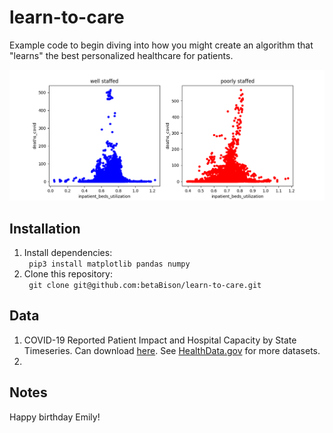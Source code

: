 # learn-to-care

Example code to begin diving into how you might create an algorithm that
"learns" the best personalized healthcare for patients.

![covid deaths](https://github.com/betaBison/learn-to-care/blob/main/docs/img/deaths.png?raw=true)

## Installation
1. Install dependencies:  
   ``` pip3 install matplotlib pandas numpy```
2. Clone this repository:  
   ``` git clone git@github.com:betaBison/learn-to-care.git```


## Data
1. COVID-19 Reported Patient Impact and Hospital Capacity by State Timeseries.
Can download [here](https://dev.socrata.com/foundry/healthdata.gov/g62h-syeh).
See [HealthData.gov](HealthData.gov) for more datasets.
2.

## Notes
Happy birthday Emily!
